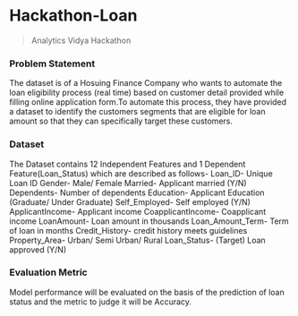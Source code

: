 # Hackathon-Loan
>Analytics Vidya Hackathon
### Problem Statement
The dataset is of a Hosuing Finance Company who wants to automate the loan eligibility process (real time) based on customer detail provided while filling online application form.To automate this process, they have provided a dataset to identify the customers segments that are eligible for loan amount so that they can specifically target these customers. 
### Dataset
The Dataset contains 12 Independent Features and 1 Dependent Feature(Loan_Status) which are described as follows-
Loan_ID-	Unique Loan ID
Gender-	Male/ Female
Married-	Applicant married (Y/N)
Dependents-	Number of dependents
Education-	Applicant Education (Graduate/ Under Graduate)
Self_Employed-	Self employed (Y/N)
ApplicantIncome-	Applicant income
CoapplicantIncome-	Coapplicant income
LoanAmount-	Loan amount in thousands
Loan_Amount_Term-	Term of loan in months
Credit_History-	credit history meets guidelines
Property_Area-	Urban/ Semi Urban/ Rural
Loan_Status-	(Target) Loan approved (Y/N)

### Evaluation Metric
Model performance will be evaluated on the basis of the prediction of loan status and the metric to judge it will be Accuracy.
